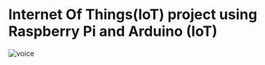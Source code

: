# Internet Of Things(IoT) project using Raspberry Pi and Arduino (IoT)


![voice](https://github.com/user-attachments/assets/d79c04e9-d482-4659-bdf2-1aa6d1dfbf93)

